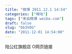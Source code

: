 ```yaml
---
title: "微博 2011.12.1 14:54"
categories: ["嘀咕"]
tags: ["来自微博 weibo.com"]
draft: false
slug: "6b3V0G"
date: "2011-12-01 14:54:00"
---
```


<p>陆公红旗舰店 O网页链接 ​​​​</p>
